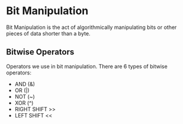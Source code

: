 # Bit Manipulation

Bit Manipulation is the act of algorithmically manipulating bits or other pieces of data shorter than a byte.

## Bitwise Operators

Operators we use in bit manipulation.
There are 6 types of bitwise operators:

* AND (&) 
* OR (|)
* NOT (~)
* XOR (^)
* RIGHT SHIFT >>
* LEFT SHIFT << 


